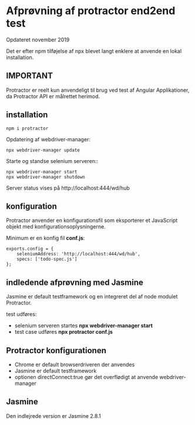 # Afprøvning af protractor end2end test

Opdateret november 2019

Det er efter npm tilføjelse af npx blevet langt enklere at anvende en lokal installation.

## IMPORTANT

Protractor er reelt kun anvendeligt til brug ved test af Angular Applikationer, da Protractor API er målrettet herimod.

## installation

```
npm i protractor
```

Opdatering af webdriver-manager:

```
npx webdriver-manager update
```

Starte og standse selenium serveren::

```
npx webdriver-manager start
npx webdriver-manager shutdown
```

Server status vises på http://localhost:444/wd/hub

## konfiguration

Protractor anvender en konfigurationsfil som eksporterer et JavaScript objekt med konfigurationsoplysningerne.

Minimum er en konfig fil **conf.js**:

```
exports.config = {
    seleniumAddress: 'http://localhost:444/wd/hub',
    specs: ['todo-spec.js']
};
```

## indledende afprøvning med Jasmine

Jasmine er default testframework og en integreret del af node modulet Protractor.

test udføres:

- selenium serveren startes **npx webdriver-manager start**
- test case udføres **npx protractor conf.js**

## Protractor konfigurationen

- Chrome er default browserdriveren der anvendes
- Jasmine er default testframework
- optionen directConnect:true gør det overflødigt at anvende webdriver-manager

## Jasmine

Den indlejrede version er Jasmine 2.8.1
